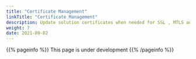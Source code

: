 ```yaml
---
title: "Certificate Management"
linkTitle: "Certificate Management"
description: Update solution certificates when needed for SSL , MTLS and JWKS
weight: 7
date: 2021-09-02
---
```


{{% pageinfo %}}
This page is under development
{{% /pageinfo %}}
